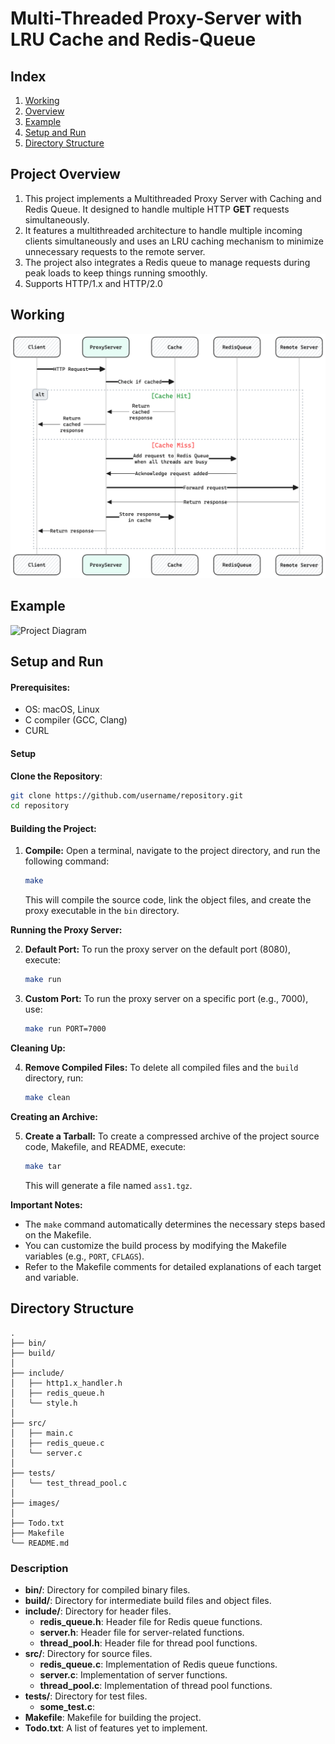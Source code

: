 # Multi-Threaded Proxy-Server with LRU Cache and Redis-Queue

## Index

1. [Working](#working)
2. [Overview](#Project-Overview)
3. [Example](#Example)
3. [Setup and Run](#Setup-and-Run)
4. [Directory Structure](#directory-structure)


## Project Overview

1. This project implements a Multithreaded Proxy Server with Caching and Redis Queue. It designed to handle multiple HTTP **GET** requests simultaneously.
2. It features a multithreaded architecture to handle multiple incoming clients simultaneously and uses an LRU caching mechanism to minimize unnecessary requests to the remote server.
3. The project also integrates a Redis queue to manage requests during peak loads to keep things running smoothly.
4. Supports HTTP/1.x and HTTP/2.0

## Working
<!-- ![Project Diagram](images/diag.png) -->
![Project Diagram](images/diag.png)


## Example
![Project Diagram](images/flow.png)





## Setup and Run

#### Prerequisites:

* OS: macOS, Linux
* C compiler (GCC, Clang)
* CURL

#### Setup
**Clone the Repository**:

  ```bash
  git clone https://github.com/username/repository.git
  cd repository
  ```

#### Building the Project:

1. **Compile:** Open a terminal, navigate to the project directory, and run the following command:

   ```bash
   make
   ```

   This will compile the source code, link the object files, and create the proxy executable in the `bin` directory.

**Running the Proxy Server:**

2. **Default Port:** To run the proxy server on the default port (8080), execute:

   ```bash
   make run
   ```

3. **Custom Port:** To run the proxy server on a specific port (e.g., 7000), use:

   ```bash
   make run PORT=7000
   ```

**Cleaning Up:**

4. **Remove Compiled Files:** To delete all compiled files and the `build` directory, run:

   ```bash
   make clean
   ```

**Creating an Archive:**

5. **Create a Tarball:** To create a compressed archive of the project source code, Makefile, and README, execute:

   ```bash
   make tar
   ```

   This will generate a file named `ass1.tgz`.

**Important Notes:**

* The `make` command automatically determines the necessary steps based on the Makefile.
* You can customize the build process by modifying the Makefile variables (e.g., `PORT`, `CFLAGS`).
* Refer to the Makefile comments for detailed explanations of each target and variable.



## Directory Structure

    .
    ├── bin/
    ├── build/
    │
    ├── include/
    │   ├── http1.x_handler.h
    │   ├── redis_queue.h
    │   ╰── style.h
    │
    ├── src/
    │   ├── main.c
    │   ├── redis_queue.c
    │   ╰── server.c
    │
    ├── tests/
    │   ╰── test_thread_pool.c
    │
    ├── images/
    │
    ├── Todo.txt
    ├── Makefile
    ╰── README.md


### Description

- **bin/**: Directory for compiled binary files.
- **build/**: Directory for intermediate build files and object files.
- **include/**: Directory for header files.
  - **redis_queue.h**: Header file for Redis queue functions.
  - **server.h**: Header file for server-related functions.
  - **thread_pool.h**: Header file for thread pool functions.
- **src/**: Directory for source files.
  - **redis_queue.c**: Implementation of Redis queue functions.
  - **server.c**: Implementation of server functions.
  - **thread_pool.c**: Implementation of thread pool functions.
- **tests/**: Directory for test files.
  - **some_test.c**:
- **Makefile**: Makefile for building the project.
- **Todo.txt**: A list of features yet to implement.
